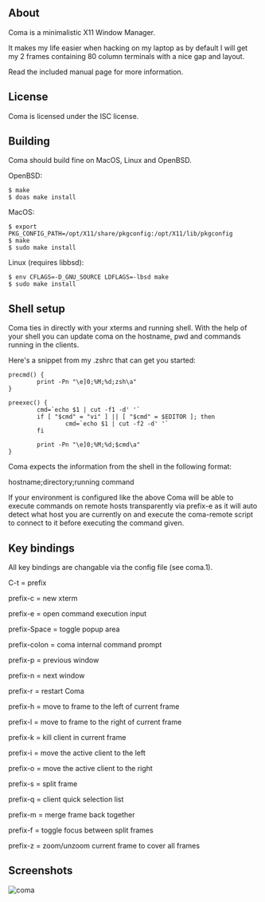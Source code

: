 About
-----

Coma is a minimalistic X11 Window Manager.

It makes my life easier when hacking on my laptop as by default
I will get my 2 frames containing 80 column terminals with a nice
gap and layout.

Read the included manual page for more information.

License
-------
Coma is licensed under the ISC license.

Building
--------

Coma should build fine on MacOS, Linux and OpenBSD.

OpenBSD:
```
$ make
$ doas make install
```

MacOS:
```
$ export PKG_CONFIG_PATH=/opt/X11/share/pkgconfig:/opt/X11/lib/pkgconfig
$ make
$ sudo make install
```

Linux (requires libbsd):
```
$ env CFLAGS=-D_GNU_SOURCE LDFLAGS=-lbsd make
$ sudo make install
```

Shell setup
-----------

Coma ties in directly with your xterms and running shell. With the help
of your shell you can update coma on the hostname, pwd and commands
running in the clients.

Here's a snippet from my .zshrc that can get you started:

```
precmd() {
        print -Pn "\e]0;%M;%d;zsh\a"
}

preexec() {
        cmd=`echo $1 | cut -f1 -d' '`
        if [ "$cmd" = "vi" ] || [ "$cmd" = $EDITOR ]; then
                cmd=`echo $1 | cut -f2 -d' '`
        fi

        print -Pn "\e]0;%M;%d;$cmd\a"
}
```

Coma expects the information from the shell in the following format:

hostname;directory;running command

If your environment is configured like the above Coma will be able to
execute commands on remote hosts transparently via prefix-e as it will
auto detect what host you are currently on and execute the coma-remote
script to connect to it before executing the command given.

Key bindings
------------
All key bindings are changable via the config file (see coma.1).

C-t = prefix

prefix-c     = new xterm

prefix-e     = open command execution input

prefix-Space = toggle popup area

prefix-colon = coma internal command prompt

prefix-p     = previous window

prefix-n     = next window

prefix-r     = restart Coma

prefix-h     = move to frame to the left of current frame

prefix-l     = move to frame to the right of current frame

prefix-k     = kill client in current frame

prefix-i     = move the active client to the left

prefix-o     = move the active client to the right

prefix-s     = split frame

prefix-q     = client quick selection list

prefix-m     = merge frame back together

prefix-f     = toggle focus between split frames

prefix-z     = zoom/unzoom current frame to cover all frames

Screenshots
-----------

![coma](https://coma.one/wm/screenshots/coma.png?raw=true)
